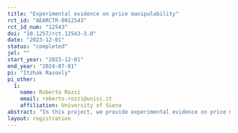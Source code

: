 ```yaml
---
title: "Experimental evidence on price manipulability"
rct_id: "AEARCTR-0012543"
rct_id_num: "12543"
doi: "10.1257/rct.12543-3.0"
date: "2023-12-01"
status: "completed"
jel: ""
start_year: "2023-12-01"
end_year: "2024-07-01"
pi: "Itzhak Rasooly"
pi_other:
  1:
    name: Roberto Rozzi
    email: roberto.rozzi@unisi.it
    affiliation: University of Siena
abstract: "In this project, we provide experimental evidence on price manipulability. Please see the attached PDF for the experimental design and analysis plan."
layout: registration
---
```


